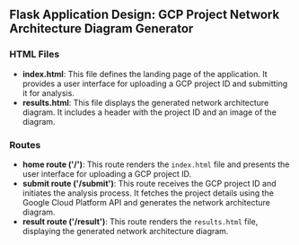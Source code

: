 ## Flask Application Design: GCP Project Network Architecture Diagram Generator

### HTML Files

- **index.html**: This file defines the landing page of the application. It provides a user interface for uploading a GCP project ID and submitting it for analysis.
- **results.html**: This file displays the generated network architecture diagram. It includes a header with the project ID and an image of the diagram.

### Routes

- **home route ('/')**: This route renders the `index.html` file and presents the user interface for uploading a GCP project ID.
- **submit route ('/submit')**: This route receives the GCP project ID and initiates the analysis process. It fetches the project details using the Google Cloud Platform API and generates the network architecture diagram.
- **result route ('/result')**: This route renders the `results.html` file, displaying the generated network architecture diagram.